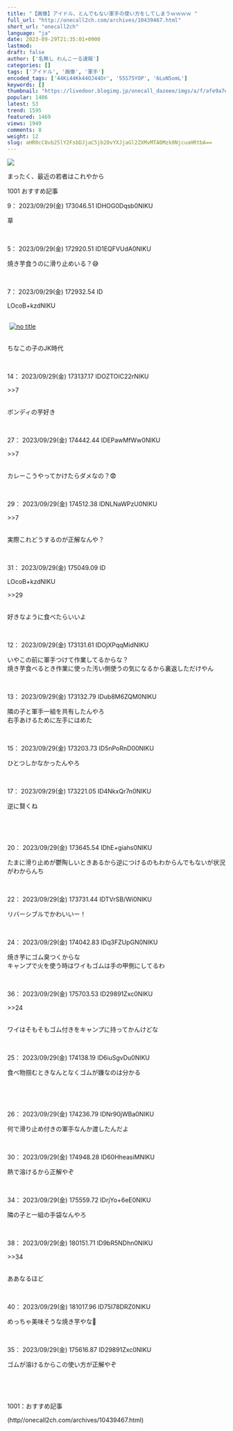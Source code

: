 ```yaml
---
title: "【画像】アイドル、とんでもない軍手の使い方をしてしまうｗｗｗｗ "
full_url: "http://onecall2ch.com/archives/10439467.html"
short_url: "onecall2ch"
language: "ja"
date: 2023-09-29T21:35:01+0900
lastmod: 
draft: false
author: ['名無し わんこーる速報']
categories: []
tags: ['アイドル', '画像', '軍手']
encoded_tags: ['44Ki44Kk44OJ44Or', '55S75YOP', '6LuN5omL']
keywords: []
thumbnail: "https://livedoor.blogimg.jp/onecall_dazeee/imgs/a/f/afe9a7e7-s.jpg"
popular: 1406
latest: 53
trend: 1595
featured: 1469
views: 1949
comments: 8
weight: 12
slug: aHR0cC8vb25lY2FsbDJjaC5jb20vYXJjaGl2ZXMvMTA0Mzk0NjcuaHRtbA==
---
```


![](https://livedoor.blogimg.jp/onecall_dazeee/imgs/a/f/afe9a7e7-s.jpg)

<div><p>まったく、最近の若者はこれやから</p> <p class='name2'> 1001 おすすめ記事</p> <p class='name2'>9： 2023/09/29(金) 173046.51 IDHOG0Dqsb0NIKU</p><p class='onecall'> 草 <br></p><br> <p class='name2'>5： 2023/09/29(金) 172920.51 ID1EQFVUdA0NIKU</p><p class='onecall'> 焼き芋食うのに滑り止めいる？😅 <br></p><br> <p class='name2'>7： 2023/09/29(金) 172932.54 ID<p>LOcoB+kzdNIKU</p></p><br> <a target='_blank' href='https//livedoor.blogimg.jp/onecall_dazeee/imgs/2/c/2c1c9226.jpg'><img hspace='5' border='0' class='image pict' alt='no title' src='https//livedoor.blogimg.jp/onecall_dazeee/imgs/2/c/2c1c9226-s.jpg'></a><br> <br><p>ちなこの子のJK時代</p><br> <p class='name2'>14： 2023/09/29(金) 173137.17 IDOZTOIC22rNIKU</p><p class='onecall'> <p class='anchor'>>>7</p> <br> ボンディの芋好き <br></p><br> <p class='name2'>27： 2023/09/29(金) 174442.44 IDEPawMfWw0NIKU</p><p class='onecall'> <p class='anchor'>>>7</p> <br> カレーこうやってかけたらダメなの？😨 <br></p><br> <p class='name2'>29： 2023/09/29(金) 174512.38 IDNLNaWPzU0NIKU</p><p class='onecall'> <p class='anchor'>>>7</p> <br> 実際これどうするのが正解なんや？ <br></p><br> <p class='name2'>31： 2023/09/29(金) 175049.09 ID<p>LOcoB+kzdNIKU</p></p><p class='onecall'> <p class='anchor'>>>29</p> <br> 好きなように食べたらいいよ <br></p><br> <p class='name2'>12： 2023/09/29(金) 173131.61 IDOjXPqqMidNIKU</p><p class='onecall'> いやこの前に軍手つけて作業してるからな？ <br> 焼き芋食べるとき作業に使った汚い側使うの気になるから裏返しただけやん <br></p><br> <p class='name2'>13： 2023/09/29(金) 173132.79 IDub8M6ZQM0NIKU</p><p class='onecall'> 隣の子と軍手一組を共有したんやろ <br> 右手あけるために左手にはめた <br></p><br> <p class='name2'>15： 2023/09/29(金) 173203.73 ID5nPoRnD00NIKU</p><p class='onecall'> ひとつしかなかったんやろ <br></p><br> <p class='name2'>17： 2023/09/29(金) 173221.05 ID4NkxQr7n0NIKU</p><p class='onecall'><p> 逆に賢くね <br></p><br></p><br> <p class='name2'>20： 2023/09/29(金) 173645.54 IDhE+giahs0NIKU</p><p class='onecall'> たまに滑り止めが鬱陶しいときあるから逆につけるのもわからんでもないが状況がわからんち <br></p><br> <p class='name2'>22： 2023/09/29(金) 173731.44 IDTVrSB/Wi0NIKU</p><p class='onecall'> リバーシブルでかわいいー！ <br></p><br> <p class='name2'>24： 2023/09/29(金) 174042.83 IDq3FZUpGN0NIKU</p><p class='onecall'> 焼き芋にゴム臭つくからな <br> キャンプで火を使う時はワイもゴムは手の甲側にしてるわ <br></p><br> <p class='name2'>36： 2023/09/29(金) 175703.53 ID29891Zxc0NIKU</p><p class='onecall'> <p class='anchor'>>>24</p> <br> ワイはそもそもゴム付きをキャンプに持ってかんけどな <br></p><br> <p class='name2'>25： 2023/09/29(金) 174138.19 ID6iuSgvDu0NIKU</p><p class='onecall'><p> 食べ物掴むときなんとなくゴムが嫌なのは分かる </p><br></p><br> <p class='name2'>26： 2023/09/29(金) 174236.79 IDNr90jWBa0NIKU</p><p class='onecall'> 何で滑り止め付きの軍手なんか渡したんだよ <br></p><br> <p class='name2'>30： 2023/09/29(金) 174948.28 ID60HheasiMNIKU</p><p class='onecall'> 熱で溶けるから正解やぞ <br></p><br> <p class='name2'>34： 2023/09/29(金) 175559.72 IDrjYo+6eE0NIKU</p><p class='onecall'> 隣の子と一組の手袋なんやろ <br></p><br> <p class='name2'>38： 2023/09/29(金) 180151.71 ID9bR5NDhn0NIKU</p><p class='onecall'> <p class='anchor'>>>34</p> <br> ああなるほど <br></p><br> <p class='name2'>40： 2023/09/29(金) 181017.96 ID75I78DRZ0NIKU</p><p class='onecall'> めっちゃ美味そうな焼き芋やな🍠 <br></p><br> <p class='name2'>35： 2023/09/29(金) 175616.87 ID29891Zxc0NIKU</p><p class='onecall'><p> ゴムが溶けるからこの使い方が正解やぞ </p><br></p><br> <p class='name2'>1001：おすすめ記事</p> </div>

(http//onecall2ch.com/archives/10439467.html)
